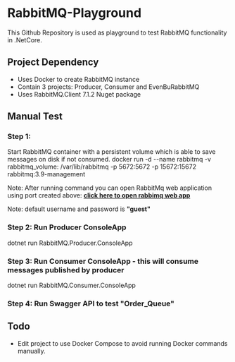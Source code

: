 # RabbitMQ-Playground
This Github Repository is used as playground to test RabbitMQ functionality in .NetCore. 

## Project Dependency
* Uses Docker to create RabbitMQ instance
* Contain 3 projects: Producer, Consumer and EvenBuRabbitMQ
* Uses RabbitMQ.Client 7.1.2 Nuget package

## Manual Test
### Step 1:
Start RabbitMQ container with a persistent volume which is able to save messages on disk if not consumed.
docker run  -d --name rabbitmq -v rabbitmq_volume: /var/lib/rabbitmq -p 5672:5672 -p 15672:15672 rabbitmq:3.9-management

Note: After running command you can open RabbitMq web application using port created above: **[click here to open rabbimq web app](http://localhost:15672)**

Note: default username and password is **"guest"**

### Step 2: Run Producer ConsoleApp
dotnet run RabbitMQ.Producer.ConsoleApp

### Step 3: Run Consumer ConsoleApp - this will consume messages published by producer
dotnet run RabbitMQ.Consumer.ConsoleApp

### Step 4: Run Swagger API to test "Order_Queue"


## Todo
* Edit project to use Docker Compose to avoid running Docker commands manually.
